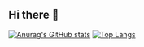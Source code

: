 ## Hi there 👋

[![Anurag's GitHub stats](https://github-readme-stats.vercel.app/api?username=farm-er&theme=transparent)](https://github.com/farm-er/github-readme-stats) [![Top Langs](https://github-readme-stats.vercel.app/api/top-langs/?username=farm-er)](https://github.com/farm-er/github-readme-stats)



<!--
**farm-er/farm-er** is a ✨ _special_ ✨ repository because its `README.md` (this file) appears on your GitHub profile.

Here are some ideas to get you started:

- 🔭 I’m currently working on ...
- 🌱 I’m currently learning ...
- 👯 I’m looking to collaborate on ...
- 🤔 I’m looking for help with ...
- 💬 Ask me about ...
- 📫 How to reach me: ...
- 😄 Pronouns: ...
- ⚡ Fun fact: ...
-->
